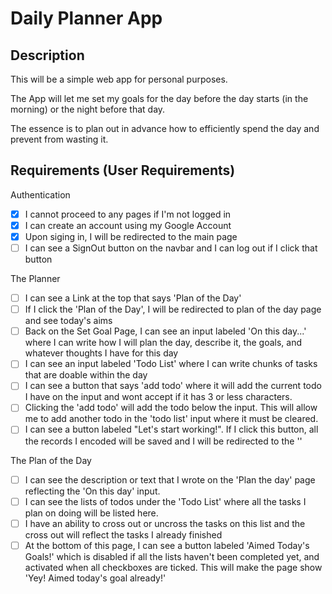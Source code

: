 # Daily Planner App

## Description

This will be a simple web app for personal purposes.

The App will let me set my goals for the day before the day starts (in the morning) or the night before that day.

The essence is to plan out in advance how to efficiently spend the day and prevent from wasting it.

## Requirements (User Requirements)

Authentication

- [x] I cannot proceed to any pages if I'm not logged in
- [x] I can create an account using my Google Account
- [x] Upon siging in, I will be redirected to the main page
- [ ] I can see a SignOut button on the navbar and I can log out if I click that button

The Planner

- [ ] I can see a Link at the top that says 'Plan of the Day'
- [ ] If I click the 'Plan of the Day', I will be redirected to plan of the day page and see today's aims
- [ ] Back on the Set Goal Page, I can see an input labeled 'On this day...' where I can write how I will plan the day, describe it, the goals, and whatever thoughts I have for this day
- [ ] I can see an input labeled 'Todo List' where I can write chunks of tasks that are doable within the day
- [ ] I can see a button that says 'add todo' where it will add the current todo I have on the input and wont accept if it has 3 or less characters.
- [ ] Clicking the 'add todo' will add the todo below the input. This will allow me to add another todo in the 'todo list' input where it must be cleared.
- [ ] I can see a button labeled "Let's start working!". If I click this button, all the records I encoded will be saved and I will be redirected to the ''

The Plan of the Day

- [ ] I can see the description or text that I wrote on the 'Plan the day' page reflecting the 'On this day' input.
- [ ] I can see the lists of todos under the 'Todo List' where all the tasks I plan on doing will be listed here.
- [ ] I have an ability to cross out or uncross the tasks on this list and the cross out will reflect the tasks I already finished
- [ ] At the bottom of this page, I can see a button labeled 'Aimed Today's Goals!' which is disabled if all the lists haven't been completed yet, and activated when all checkboxes are ticked. This will make the page show 'Yey! Aimed today's goal already!'
